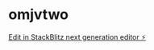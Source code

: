 # omjvtwo

[Edit in StackBlitz next generation editor ⚡️](https://stackblitz.com/~/github.com/myblackbeanca/omjvtwo)